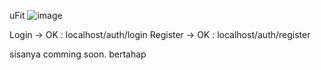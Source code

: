 uFit
![image](https://github.com/user-attachments/assets/72f07489-a229-4571-9015-4213b1af9d14)

Login -> OK : localhost/auth/login
Register -> OK : localhost/auth/register

sisanya comming soon. bertahap
